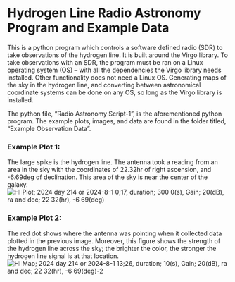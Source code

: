 # Hydrogen Line Radio Astronomy Program and Example Data
This is a python program which controls a software defined radio (SDR) to take observations of the hydrogen line. It is built around the Virgo library. To take observations with an SDR, the program must be ran on a Linux operating system (OS) – with all the dependencies the Virgo library needs installed. Other functionality does not need a Linux OS. Generating maps of the sky in the hydrogen line, and converting between astronomical coordinate systems can be done on any OS, so long as the Virgo library is installed. 

The python file, “Radio Astronomy Script-1”, is the aforementioned python program. The example plots, images, and data are found in the folder titled, “Example Observation Data”. 

### Example Plot 1: 
The large spike is the hydrogen line. The antenna took a reading from an area in the sky with the coordinates of 22.32hr of right ascension, and -6.69deg of declination. This area of the sky is near the center of the galaxy.
![HI Plot; 2024 day 214 or 2024-8-1 0;17, duration; 300 0(s), Gain; 20(dB), ra and dec; 22 32(hr), -6 69(deg)](https://github.com/user-attachments/assets/fd30cf74-d442-4163-ad42-4b693dce955e)


### Example Plot 2: 
The red dot shows where the antenna was pointing when it collected data plotted in the previous image. Moreover, this figure shows the strength of the hydrogen line across the sky; the brighter the color, the stronger the hydrogen line signal is at that location. 
![HI Map; 2024 day 214 or 2024-8-1 13;26, duration; 10(s), Gain; 20(dB), ra and dec; 22 32(hr), -6 69(deg)-2](https://github.com/user-attachments/assets/905ba680-8ef4-4202-b4b5-23c49a4d2626)

